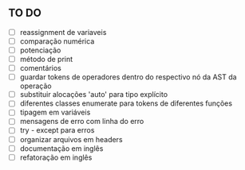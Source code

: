 ## TO DO

- [ ] reassignment de variaveis
- [ ] comparação numérica
- [ ] potenciação
- [ ] método de print
- [ ] comentários
- [ ] guardar tokens de operadores dentro do respectivo nó da AST da operação 
- [ ] substituir alocações 'auto' para tipo explícito
- [ ] diferentes classes enumerate para tokens de diferentes funções
- [ ] tipagem em variáveis
- [ ] mensagens de erro com linha do erro
- [ ] try - except para erros
- [ ] organizar arquivos em headers
- [ ] documentação em inglês
- [ ] refatoração em inglês